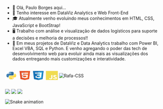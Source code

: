 - 👋 Olá, Paulo Borges aqui...
- 👀 Tenho interesse em DataViz Analytics e Web Front-End
- 🎓 Atualmente venho evoluindo meus conhecimentos em HTML, CSS, JavaScript e BootStrap!
- 🖥️ Trabalho com análise e visualização de dados logísticos para suporte a decisões e melhoria de processos!!
- 🎲 Em meus projetos de DataViz e Data Analytics trabalho com Power BI, Excel VBA, SQL e Python. E venho agregando o poder das tech de desenvolvimento web para evoluir ainda mais as visualizações dos dados entregando mais customizações e interatividade.

<div style="display: inline_block"><br>
  <img align="center" alt="Rafa-Python" height="30" width="40" src="https://raw.githubusercontent.com/devicons/devicon/master/icons/python/python-original.svg">
  <img align="center" alt="Rafa-HTML" height="30" width="40" src="https://raw.githubusercontent.com/devicons/devicon/master/icons/html5/html5-original.svg">
  <img align="center" alt="Rafa-CSS" height="30" width="40" src="https://raw.githubusercontent.com/devicons/devicon/master/icons/css3/css3-original.svg">
  <img align="center" alt="Rafa-Js" height="30" width="40" src="https://raw.githubusercontent.com/devicons/devicon/master/icons/javascript/javascript-plain.svg">
  <img align="center" alt="Rafa-CSS" height="30" width="40" src="https://cdn.jsdelivr.net/gh/devicons/devicon/icons/bootstrap/bootstrap-original.svg" />
 </div>

 ##

<div>
  <a href="https://www.linkedin.com/in/pabo07" target="_blank"><img src="https://img.shields.io/badge/-LinkedIn-%230077B5?style=for-the-badge&logo=linkedin&logoColor=white" target="_blank"></a>
  <a href = "mailto:pabo07.tech@gmail.com"><img src="https://img.shields.io/badge/Gmail-D14836?style=for-the-badge&logo=gmail&logoColor=white" target="_blank"></a>
  <a href="https://pabo-07.vercel.app" target="_blank"><img src="https://img.shields.io/badge/Vercel-000000?style=for-the-badge&logo=vercel&logoColor=white" target="_blank"></a>
</div>

![Snake animation](https://github.com/pabo07/pabo07/blob/output/github-contributor-grid-snake.svg)
